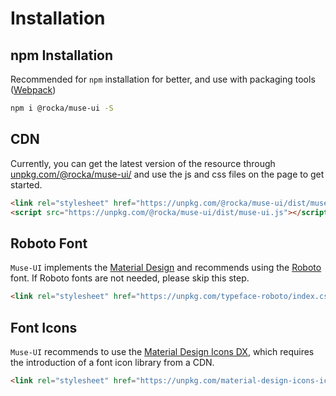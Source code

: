 # Installation

## npm Installation

Recommended for `npm` installation for better, and use with packaging tools ([Webpack](https://webpack.js.org/))

```bash
npm i @rocka/muse-ui -S
```

## CDN

Currently, you can get the latest version of the resource through [unpkg.com/@rocka/muse-ui/](https://unpkg.com/@rocka/muse-ui/) and use the js and css files on the page to get started.

```html
<link rel="stylesheet" href="https://unpkg.com/@rocka/muse-ui/dist/muse-ui.css">
<script src="https://unpkg.com/@rocka/muse-ui/dist/muse-ui.js"></script>
```

## Roboto Font

`Muse-UI` implements the [Material Design](https://material.io/) and recommends using the [Roboto](http://www.google.com/fonts/specimen/Roboto) font. If Roboto fonts are not needed, please skip this step.

```html
<link rel="stylesheet" href="https://unpkg.com/typeface-roboto/index.css">
```

## Font Icons

`Muse-UI` recommends to use the [Material Design Icons DX](https://jossef.github.io/material-design-icons-iconfont/), which requires the introduction of a font icon library from a CDN.

```html
<link rel="stylesheet" href="https://unpkg.com/material-design-icons-iconfont@6/dist/material-design-icons-no-codepoints.min.css">
```
